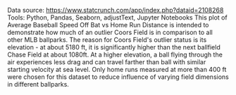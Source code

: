Data source: https://www.statcrunch.com/app/index.php?dataid=2108268
Tools: Python, Pandas, Seaborn, adjustText, Jupyter Notebooks
This plot of Average Baseball Speed Off Bat vs Home Run Distance is intended to demonstrate how much of an outlier Coors Field is in comparison to all other MLB ballparks. The reason for Coors Field's outlier status is its elevation - at about 5180 ft, it is significantly higher than the next ballfield Chase Field at about 1080ft. At a higher elevation, a ball flying through the air experiences less drag and can travel farther than ball with similar starting velocity at sea level. Only home runs measured at more than 400 ft were chosen for this dataset to reduce influence of varying field dimensions in different ballparks.